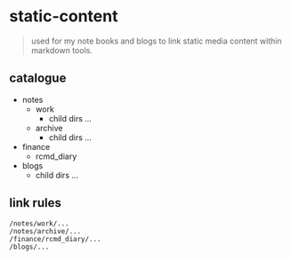 # **static-content**
> used for my note books and blogs to link static media content within markdown tools.

## **catalogue**
- notes
  - work
    - child dirs ...
  - archive
    - child dirs ...
- finance
  - rcmd_diary
- blogs
  - child dirs ...
  
## **link rules**
```
/notes/work/...
/notes/archive/...
/finance/rcmd_diary/...
/blogs/...
```
